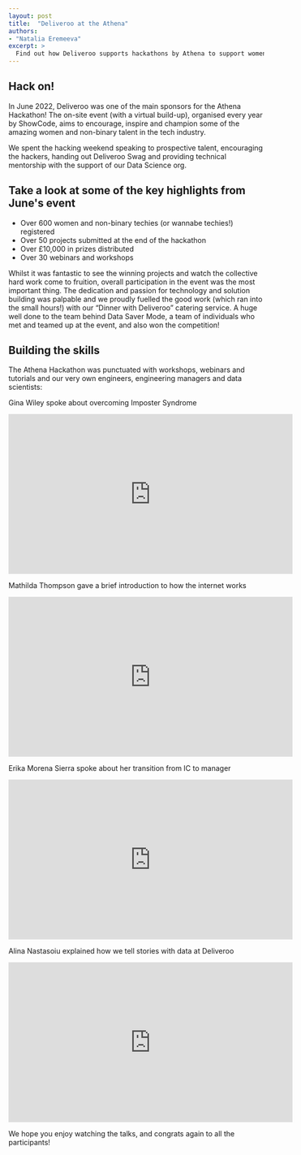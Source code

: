 ```yaml
---
layout: post
title:  "Deliveroo at the Athena"
authors:
- "Natalia Eremeeva"
excerpt: >
  Find out how Deliveroo supports hackathons by Athena to support women and non-binary talent.
---
```


## Hack on!
In June 2022, Deliveroo was one of the main sponsors for the Athena Hackathon! The on-site event (with a virtual build-up), organised every year by ShowCode, aims to encourage, inspire and champion some of the amazing women and non-binary talent in the tech industry.

We spent the hacking weekend speaking to prospective talent, encouraging the hackers, handing out Deliveroo Swag and providing technical mentorship with the support of our Data Science org.

## Take a look at some of the key highlights from June's event

- Over 600 women and non-binary techies (or wannabe techies!) registered
- Over 50 projects submitted at the end of the hackathon
- Over £10,000 in prizes distributed
- Over 30 webinars and workshops

Whilst it was fantastic to see the winning projects and watch the collective hard work come to fruition, overall participation in the event was the most important thing. The dedication and passion for technology and solution building was palpable and we proudly fuelled the good work (which ran into the small hours!) with our  “Dinner with Deliveroo” catering service. A huge well done to the team behind Data Saver Mode, a team of individuals who met and teamed up at the event, and also won the competition!

## Building the skills
The Athena Hackathon was punctuated with workshops, webinars and tutorials and our very own engineers, engineering managers and data scientists:

Gina Wiley spoke about overcoming Imposter Syndrome
<iframe width="560" height="315" src="https://www.youtube.com/embed/mCfT_Inyzmo" title="YouTube video player" frameborder="0" allow="accelerometer; autoplay; clipboard-write; encrypted-media; gyroscope; picture-in-picture" allowfullscreen></iframe>

Mathilda Thompson gave a brief introduction to how the internet works
<iframe width="560" height="315" src="https://www.youtube.com/embed/Wre7qaMmiFo" title="YouTube video player" frameborder="0" allow="accelerometer; autoplay; clipboard-write; encrypted-media; gyroscope; picture-in-picture" allowfullscreen></iframe>

Erika Morena Sierra spoke about her transition from IC to manager
<iframe width="560" height="315" src="https://www.youtube.com/embed/nY8XqrRd_44" title="YouTube video player" frameborder="0" allow="accelerometer; autoplay; clipboard-write; encrypted-media; gyroscope; picture-in-picture" allowfullscreen></iframe>

Alina Nastasoiu explained how we tell stories with data at Deliveroo
<iframe width="560" height="315" src="https://www.youtube.com/embed/sE0bFfwB-YA" title="YouTube video player" frameborder="0" allow="accelerometer; autoplay; clipboard-write; encrypted-media; gyroscope; picture-in-picture" allowfullscreen></iframe>

We hope you enjoy watching the talks, and congrats again to all the participants!
